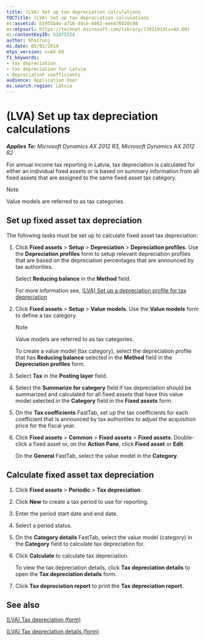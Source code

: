 ```yaml
---
title: (LVA) Set up tax depreciation calculations
TOCTitle: (LVA) Set up tax depreciation calculations
ms:assetid: b1955b4e-a716-44ce-8462-eee476820c98
ms:mtpsurl: https://technet.microsoft.com/library/JJ911013(v=AX.60)
ms:contentKeyID: 52075324
author: Khairunj
ms.date: 05/01/2014
mtps_version: v=AX.60
f1_keywords:
- tax depreciation
- tax depreciation for Latvia
- depreciation coefficients
audience: Application User
ms.search.region: Latvia
---
```


# (LVA) Set up tax depreciation calculations 


_**Applies To:** Microsoft Dynamics AX 2012 R3, Microsoft Dynamics AX 2012 R2_

For annual income tax reporting in Latvia, tax depreciation is calculated for either an individual fixed assets or is based on summary information from all fixed assets that are assigned to the same fixed asset tax category.


> [!NOTE]
> <P>Value models are referred to as tax categories.</P>



## Set up fixed asset tax depreciation

The following tasks must be set up to calculate fixed asset tax depreciation:

1.  Click **Fixed assets** \> **Setup** \> **Depreciation** \> **Depreciation profiles**. Use the **Depreciation profiles** form to setup relevant depreciation profiles that are based on the depreciation percentages that are announced by tax authorities.
    
    Select **Reducing balance** in the **Method** field.
    
    For more information see, [(LVA) Set up a depreciation profile for tax depreciation](lva-set-up-a-depreciation-profile-for-tax-depreciation.md)

2.  Click **Fixed assets** \> **Setup** \> **Value models**. Use the **Value models** form to define a tax category.
    

    > [!NOTE]
    > <P>Value models are referred to as tax categories.</P>

    
    To create a value model (tax category), select the depreciation profile that has **Reducing balance** selected in the **Method** field in the **Depreciation profiles** form.

3.  Select **Tax** in the **Posting layer** field.

4.  Select the **Summarize for category** field if tax depreciation should be summarized and calculated for all fixed assets that have this value model selected in the **Category** field in the **Fixed assets** form.

5.  On the **Tax coefficients** FastTab, set up the tax coefficients for each coefficient that is announced by tax authorities to adjust the acquisition price for the fiscal year.

6.  Click **Fixed assets** \> **Common** \> **Fixed assets** \> **Fixed assets**. Double-click a fixed asset or, on the **Action Pane**, click **Fixed asset** or **Edit**.
    
    On the **General** FastTab, select the value model in the **Category**.

## Calculate fixed asset tax depreciation

1.  Click **Fixed assets** \> **Periodic** \> **Tax depreciation**.

2.  Click **New** to create a tax period to use for reporting.

3.  Enter the period start date and end date.

4.  Select a period status.

5.  On the **Category details** FastTab, select the value model (category) in the **Category** field to calculate tax depreciation for.

6.  Click **Calculate** to calculate tax depreciation.
    
    To view the tax depreciation details, click **Tax depreciation details** to open the **Tax depreciation details** form.

7.  Click **Tax depreciation report** to print the **Tax depreciation report**.

## See also

[(LVA) Tax depreciation (form)](https://technet.microsoft.com/library/jj911011\(v=ax.60\))

[(LVA) Tax depreciation details (form)](https://technet.microsoft.com/library/jj911030\(v=ax.60\))

  


